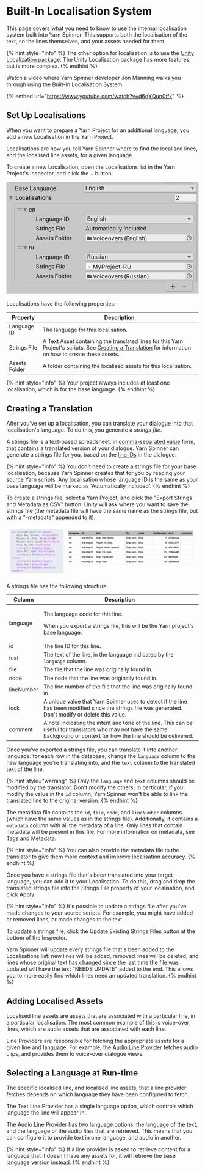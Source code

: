# Built-In Localisation System

This page covers what you need to know to use the internal localisation system built into Yarn Spinner.
This supports both the localisation of the text, so the lines themselves, and your assets needed for them.

{% hint style="info" %}
The other option for localisation is to use the [Unity Localization package](./unity-localization.md). The Unity Localisation package has more features, but is more complex.
{% endhint %} 

Watch a video where Yarn Spinner developer Jon Manning walks you through using the Built-In Localisation System:

{% embed url="https://www.youtube.com/watch?v=d6qYQun0tfk" %}

## Set Up Localisations

When you want to prepare a Yarn Project for an additional language, you add a new Localisation in the Yarn Project.

Localisations are how you tell Yarn Spinner where to find the localised lines, and the localised line assets, for a given language.

To create a new Localisation, open the Localisations list in the Yarn Project's Inspector, and click the + button.

![The localisation settings for a project. The base language is English, and two localisations have been set up: one for English, and one for Russian.](../../.gitbook/assets/yarn-project-localisation.png)

Localisations have the following properties:

| Property      | Description                                                                                                                                                                          |
| ------------- | ------------------------------------------------------------------------------------------------------------------------------------------------------------------------------------ |
| Language ID   | The language for this localisation.                                                                                                                                                  |
| Strings File  | A Text Asset containing the translated lines for this Yarn Project's scripts. See [Creating a Translation](./#creating-a-translation) for information on how to create these assets. |
| Assets Folder | A folder containing the localised assets for this localisation.                                                                                                                      |

{% hint style="info" %}
Your project always includes at least one localisation, which is for the base language.
{% endhint %}

## Creating a Translation

After you've set up a localisation, you can translate your dialogue into that localisation's language. To do this, you generate a _strings file_.

A strings file is a text-based spreadsheet, in [comma-separated value](https://en.wikipedia.org/wiki/Comma-separated\_values) form, that contains a translated version of your dialogue. Yarn Spinner can generate a strings file for you, based on the [line IDs](./#adding-line-ids) in the dialogue.

{% hint style="info" %}
You don't need to create a strings file for your base localisation, because Yarn Spinner creates that for you by reading your source Yarn scripts. Any localisation whose language ID is the same as your base language will be marked as 'Automatically included'.
{% endhint %}

To create a strings file, select a Yarn Project, and click the "Export Strings and Metadata as CSV" button. Unity will ask where you want to save the strings file (the metadata file will have the same name as the strings file, but with a "-metadata" appended to it).

![A passage of Yarn script, next to the strings file for those lines.](../../.gitbook/assets/line-ids.png)

A strings file has the following structure:

| Column     | Description                                                                                                                                                                 |
| ---------- | --------------------------------------------------------------------------------------------------------------------------------------------------------------------------- |
| language   | <p>The language code for this line.</p><p>When you export a strings file, this will be the Yarn project's base language.</p>                                                |
| id         | The line ID for this line.                                                                                                                                                  |
| text       | The text of the line, in the language indicated by the `language` column.                                                                                                   |
| file       | The file that the line was originally found in.                                                                                                                             |
| node       | The node that the line was originally found in.                                                                                                                             |
| lineNumber | The line number of the file that the line was originally found in.                                                                                                          |
| lock       | A unique value that Yarn Spinner uses to detect if the line has been modified since the strings file was generated. Don't modify or delete this value.                      |
| comment    | A note indicating the intent and tone of the line. This can be useful for translators who may not have the same background or context for how the line should be delivered. |

Once you've exported a strings file, you can translate it into another language: for each row in the database, change the `language` column to the new language you're translating into, and the `text` column to the translated text of the line.

{% hint style="warning" %}
Only the `language` and `text` columns should be modified by the translator. Don't modify the others; in particular, if you modify the value in the `id` column, Yarn Spinner won't be able to link the translated line to the original version.
{% endhint %}

The metadata file contains the `id`, `file`, `node`, and `lineNumber` columns (which have the same values as in the strings file). Additionally, it contains a `metadata` column with all the metadata of a line. Only lines that contain metadata will be present in this file. For more information on metadata, see [Tags and Metadata](getting-started/writing-in-yarn/tags-metadata.md).

{% hint style="info" %}
You can also provide the metadata file to the translator to give them more context and improve localisation accuracy.
{% endhint %}

Once you have a strings file that's been translated into your target language, you can add it to your Localisation. To do this, drag and drop the translated strings file into the Strings File property of your localisation, and click Apply.

{% hint style="info" %}
It's possible to update a strings file after you've made changes to your source scripts. For example, you might have added or removed lines, or made changes to the text.

To update a strings file, click the Update Existing Strings Files button at the bottom of the Inspector.

Yarn Spinner will update every strings file that's been added to the Localisations list: new lines will be added, removed lines will be deleted, and lines whose original text has changed since the last time the file was updated will have the text "NEEDS UPDATE" added to the end. This allows you to more easily find which lines need an updated translation.
{% endhint %}

## Adding Localised Assets

Localised line assets are assets that are associated with a particular line, in a particular localisation. The most common example of this is voice-over lines, which are audio assets that are associated with each line.

Line Providers are responsible for fetching the appropriate assets for a given line and language. For example, the [Audio Line Provider](../components/line-provider/audio-line-provider.md) fetches audio clips, and provides them to voice-over dialogue views.

## Selecting a Language at Run-time

The specific localised line, and localised line assets, that a line provider fetches depends on which language they have been configured to fetch.

The Text Line Provider has a single language option, which controls which language the line will appear in.

The Audio Line Provider has two language options: the language of the text, and the language of the audio files that are retrieved. This means that you can configure it to provide text in one language, and audio in another.

{% hint style="info" %}
If a line provider is asked to retrieve content for a language that it doesn't have any assets for, it will retrieve the base language version instead.
{% endhint %}
